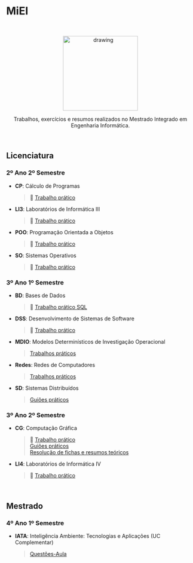 # MiEI

</br>

<p align="center">
<img src="https://admin.googleusercontent.com/logo-scs-key2555945" alt="drawing" width="200"/>
</p>
<p align="center">
Trabalhos, exercícios e resumos realizados no Mestrado Integrado em Engenharia Informática.
</p>

</br>

## **Licenciatura**

### **2º Ano 2º Semestre**
- **CP**: Cálculo de Programas
  > :pushpin: [Trabalho prático](https://github.com/joanafonsogomes/CP)

- **LI3**: Laboratórios de Informática III
  > :pushpin: [Trabalho prático](https://github.com/joanafonsogomes/LI3)

- **POO**: Programação Orientada a Objetos
  > :pushpin: [Trabalho prático](https://github.com/joanafonsogomes/POO)
  
- **SO**: Sistemas Operativos
   > :pushpin: [Trabalho prático](https://github.com/joanafonsogomes/SO)  

### **3º Ano 1º Semestre**
- **BD**: Bases de Dados
  > :pushpin: [Trabalho prático SQL](https://github.com/joanafonsogomes/BD_SQL)

- **DSS**: Desenvolvimento de Sistemas de Software
  > :pushpin: [Trabalho prático](https://github.com/joanafonsogomes/DSS)

- **MDIO**: Modelos Determinísticos de Investigação Operacional
  > [Trabalhos práticos](https://github.com/joanafonsogomes/miei/tree/master/MDIO) 

- **Redes**: Redes de Computadores
  > [Trabalhos práticos](https://github.com/joanafonsogomes/miei/tree/master/REDES)

- **SD**: Sistemas Distribuídos
  > [Guiões práticos](https://github.com/joanafonsogomes/miei/tree/master/SD)

### **3º Ano 2º Semestre**

- **CG**: Computação Gráfica
  > :pushpin: [Trabalho prático](https://github.com/joanafonsogomes/CG) \
  > [Guiões práticos](https://github.com/joanafonsogomes/miei/tree/master/CG/Guioes) \
  > [Resolução de fichas e resumos teóricos](https://github.com/joanafonsogomes/miei/tree/master/CG/Fichas%26Resumos)
  
- **LI4**: Laboratórios de Informática IV
  > :pushpin: [Trabalho prático](https://github.com/joanafonsogomes/LI4)

<br/>

## **Mestrado**

### **4º Ano 1º Semestre**

  - **IATA**: Inteligência Ambiente: Tecnologias e Aplicações (UC Complementar)
    > [Questões-Aula](https://github.com/joanafonsogomes/miei/tree/master/IATA)
